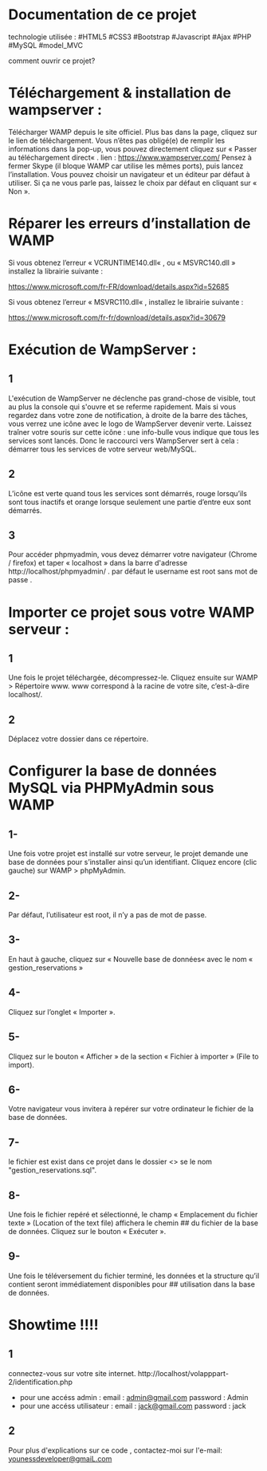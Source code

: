 # Documentation de ce projet
technologie utilisée : #HTML5 #CSS3 #Bootstrap #Javascript #Ajax #PHP #MySQL #model_MVC

comment ouvrir ce projet? 

# Téléchargement & installation de wampserver :

Télécharger WAMP depuis le site officiel. Plus bas dans la page, cliquez sur le lien de téléchargement. Vous n’êtes pas obligé(e) de remplir les informations dans la pop-up, vous pouvez directement cliquez sur « Passer au téléchargement direct« .
lien : https://www.wampserver.com/
Pensez à fermer Skype (il bloque WAMP car utilise les mêmes ports), puis lancez l’installation. Vous pouvez choisir un navigateur et un éditeur par défaut à utiliser. Si ça ne vous parle pas, laissez le choix par défaut en cliquant sur « Non ».
# Réparer les erreurs d’installation de WAMP
Si vous obtenez l’erreur « VCRUNTIME140.dll« ,  ou « MSVRC140.dll » installez la librairie suivante :

https://www.microsoft.com/fr-FR/download/details.aspx?id=52685

Si vous obtenez l’erreur « MSVRC110.dll« , installez le librairie suivante :

https://www.microsoft.com/fr-fr/download/details.aspx?id=30679

# Exécution de WampServer :
## 1
L'exécution de WampServer ne déclenche pas grand-chose de visible, tout au plus la console qui s'ouvre et se referme rapidement. Mais si vous regardez dans votre zone de notification, à droite de la barre des tâches, vous verrez une icône avec le logo de WampServer devenir verte. Laissez traîner votre souris sur cette icône : une info-bulle vous indique que tous les services sont lancés.
Donc le raccourci vers WampServer sert à cela : démarrer tous les services de votre serveur web/MySQL.
## 2
L’icône est verte quand tous les services sont démarrés, rouge lorsqu’ils sont tous inactifs et orange lorsque seulement une partie d’entre eux sont démarrés.
## 3
Pour accéder phpmyadmin, vous devez démarrer votre navigateur (Chrome / firefox) et taper « localhost » dans la barre d'adresse http://localhost/phpmyadmin/ .
par défaut le  username est root sans mot de passe .
# Importer ce projet sous votre WAMP serveur : 
## 1
Une fois le projet téléchargée, décompressez-le. Cliquez ensuite sur WAMP > Répertoire www.
www correspond à la racine de votre site, c’est-à-dire localhost/.
## 2
Déplacez votre dossier dans ce répertoire.
# Configurer la base de données MySQL via PHPMyAdmin sous WAMP
## 1-
Une fois votre projet est installé sur votre serveur, le projet demande une base de données pour s’installer ainsi qu’un identifiant.
Cliquez encore (clic gauche) sur WAMP > phpMyAdmin.
## 2-
Par défaut, l’utilisateur est root, il n’y a pas de mot de passe.
## 3-
En haut à gauche, cliquez sur « Nouvelle base de données« avec le nom « gestion_reservations »
## 4-
Cliquez sur l’onglet « Importer ».
## 5-
Cliquez sur le bouton « Afficher » de la section « Fichier à importer » (File to import).
## 6-
Votre navigateur vous invitera à repérer sur votre ordinateur le fichier de la base de données.
## 7-
le fichier est exist dans ce projet dans le dossier <<DataBase>> se le nom "gestion_reservations.sql".
## 8-
Une fois le fichier repéré et sélectionné, le champ « Emplacement du fichier texte » (Location of the text file) affichera le chemin ## du fichier de la base de données. Cliquez sur le bouton « Exécuter ».
## 9-
  Une fois le téléversement du fichier terminé, les données et la structure qu’il contient seront immédiatement disponibles pour ## utilisation dans la base de données.

# Showtime !!!!
## 1
connectez-vous sur votre site internet.
http://localhost/volapppart-2/identification.php
* pour une accéss admin : 
email    : admin@gmail.com
password : Admin
* pour une accéss utilisateur :
email    : jack@gmail.com 
password : jack


## 2
Pour plus d'explications sur ce code ,
contactez-moi sur l'e-mail: younessdeveloper@gmaiL.com
